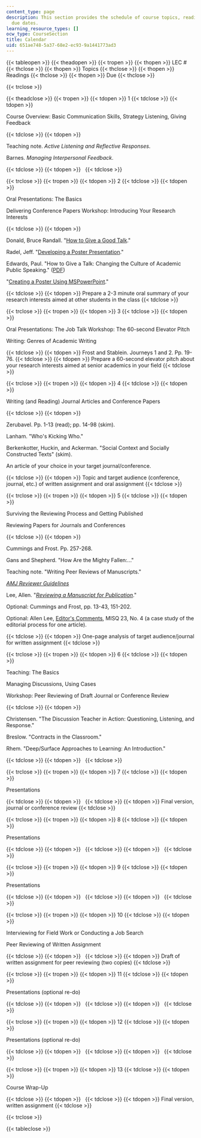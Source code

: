 ```yaml
---
content_type: page
description: This section provides the schedule of course topics, readings, and assignment
  due dates.
learning_resource_types: []
ocw_type: CourseSection
title: Calendar
uid: 651ae748-5a37-68e2-ec93-9a1441773ad3
---
```


{{< tableopen >}}
{{< theadopen >}}
{{< tropen >}}
{{< thopen >}}
LEC #
{{< thclose >}}
{{< thopen >}}
Topics
{{< thclose >}}
{{< thopen >}}
Readings
{{< thclose >}}
{{< thopen >}}
Due
{{< thclose >}}

{{< trclose >}}

{{< theadclose >}}
{{< tropen >}}
{{< tdopen >}}
1
{{< tdclose >}}
{{< tdopen >}}


Course Overview: Basic Communication Skills, Strategy Listening, Giving Feedback


{{< tdclose >}}
{{< tdopen >}}


Teaching note. _Active Listening and Reflective Responses_.

Barnes. _Managing Interpersonal Feedback_.


{{< tdclose >}}
{{< tdopen >}}
 
{{< tdclose >}}

{{< trclose >}}
{{< tropen >}}
{{< tdopen >}}
2
{{< tdclose >}}
{{< tdopen >}}


Oral Presentations: The Basics

Delivering Conference Papers Workshop: Introducing Your Research Interests


{{< tdclose >}}
{{< tdopen >}}


Donald, Bruce Randall. "[How to Give a Good Talk](http://www.cs.duke.edu/brd/Teaching/Previous/Animation/giving-a-talk.html)."

Radel, Jeff. "[Developing a Poster Presentation](http://www.kumc.edu/SAH/OTEd/jradel/Poster_Presentations/PstrStart.html)."

Edwards, Paul. "How to Give a Talk: Changing the Culture of Academic Public Speaking." ([PDF](http://pne.people.si.umich.edu/PDF/howtotalk.pdf))

"[Creating a Poster Using MSPowerPoint](http://faculty.washington.edu/robinet/poster.html)."


{{< tdclose >}}
{{< tdopen >}}
Prepare a 2-3 minute oral summary of your research interests aimed at other students in the class
{{< tdclose >}}

{{< trclose >}}
{{< tropen >}}
{{< tdopen >}}
3
{{< tdclose >}}
{{< tdopen >}}


Oral Presentations: The Job Talk Workshop: The 60-second Elevator Pitch

Writing: Genres of Academic Writing


{{< tdclose >}}
{{< tdopen >}}
Frost and Stablein. Journeys 1 and 2. Pp. 19-76.
{{< tdclose >}}
{{< tdopen >}}
Prepare a 60-second elevator pitch about your research interests aimed at senior academics in your field
{{< tdclose >}}

{{< trclose >}}
{{< tropen >}}
{{< tdopen >}}
4
{{< tdclose >}}
{{< tdopen >}}


Writing (and Reading) Journal Articles and Conference Papers


{{< tdclose >}}
{{< tdopen >}}


Zerubavel. Pp. 1-13 (read); pp. 14-98 (skim).

Lanham. "Who's Kicking Who."

Berkenkotter, Huckin, and Ackerman. "Social Context and Socially Constructed Texts" (skim).

An article of your choice in your target journal/conference.


{{< tdclose >}}
{{< tdopen >}}
Topic and target audience (conference, journal, etc.) of written assignment and oral assignment
{{< tdclose >}}

{{< trclose >}}
{{< tropen >}}
{{< tdopen >}}
5
{{< tdclose >}}
{{< tdopen >}}


Surviving the Reviewing Process and Getting Published

Reviewing Papers for Journals and Conferences


{{< tdclose >}}
{{< tdopen >}}


Cummings and Frost. Pp. 257-268.

Gans and Shepherd. "How Are the Mighty Fallen:..."

Teaching note. "Writing Peer Reviews of Manuscripts."

_[AMJ Reviewer Guidelines](http://aom.org/amj/)_

Lee, Allen. "[_Reviewing a Manuscript for Publication_](http://www.people.vcu.edu/~aslee/referee.htm)."

Optional: Cummings and Frost, pp. 13-43, 151-202.

Optional: Allen Lee, [Editor's Comments](http://misq.org/misq/downloads/download/editorial/45/), MISQ 23, No. 4 (a case study of the editorial process for one article).


{{< tdclose >}}
{{< tdopen >}}
One-page analysis of target audience/journal for written assignment
{{< tdclose >}}

{{< trclose >}}
{{< tropen >}}
{{< tdopen >}}
6
{{< tdclose >}}
{{< tdopen >}}


Teaching: The Basics

Managing Discussions, Using Cases

Workshop: Peer Reviewing of Draft Journal or Conference Review


{{< tdclose >}}
{{< tdopen >}}


Christensen. "The Discussion Teacher in Action: Questioning, Listening, and Response."

Breslow. "Contracts in the Classroom."

Rhem. "Deep/Surface Approaches to Learning: An Introduction."


{{< tdclose >}}
{{< tdopen >}}
 
{{< tdclose >}}

{{< trclose >}}
{{< tropen >}}
{{< tdopen >}}
7
{{< tdclose >}}
{{< tdopen >}}


Presentations


{{< tdclose >}}
{{< tdopen >}}
 
{{< tdclose >}}
{{< tdopen >}}
Final version, journal or conference review
{{< tdclose >}}

{{< trclose >}}
{{< tropen >}}
{{< tdopen >}}
8
{{< tdclose >}}
{{< tdopen >}}


Presentations


{{< tdclose >}}
{{< tdopen >}}
 
{{< tdclose >}}
{{< tdopen >}}
 
{{< tdclose >}}

{{< trclose >}}
{{< tropen >}}
{{< tdopen >}}
9
{{< tdclose >}}
{{< tdopen >}}


Presentations


{{< tdclose >}}
{{< tdopen >}}
 
{{< tdclose >}}
{{< tdopen >}}
 
{{< tdclose >}}

{{< trclose >}}
{{< tropen >}}
{{< tdopen >}}
10
{{< tdclose >}}
{{< tdopen >}}


Interviewing for Field Work or Conducting a Job Search

Peer Reviewing of Written Assignment


{{< tdclose >}}
{{< tdopen >}}
 
{{< tdclose >}}
{{< tdopen >}}
Draft of written assignment for peer reviewing (two copies)
{{< tdclose >}}

{{< trclose >}}
{{< tropen >}}
{{< tdopen >}}
11
{{< tdclose >}}
{{< tdopen >}}


Presentations (optional re-do)


{{< tdclose >}}
{{< tdopen >}}
 
{{< tdclose >}}
{{< tdopen >}}
 
{{< tdclose >}}

{{< trclose >}}
{{< tropen >}}
{{< tdopen >}}
12
{{< tdclose >}}
{{< tdopen >}}


Presentations (optional re-do)


{{< tdclose >}}
{{< tdopen >}}
 
{{< tdclose >}}
{{< tdopen >}}
 
{{< tdclose >}}

{{< trclose >}}
{{< tropen >}}
{{< tdopen >}}
13
{{< tdclose >}}
{{< tdopen >}}


Course Wrap-Up


{{< tdclose >}}
{{< tdopen >}}
 
{{< tdclose >}}
{{< tdopen >}}
Final version, written assignment
{{< tdclose >}}

{{< trclose >}}

{{< tableclose >}}
